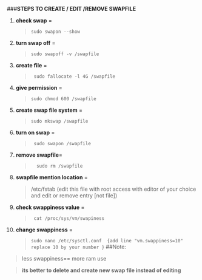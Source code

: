 ###__STEPS TO CREATE / EDIT /REMOVE SWAPFILE__

1. __check swap__ =
   >`sudo swapon --show`

2. __turn swap off__ =
   > `sudo swapoff -v /swapfile`

3. __create file__ =
   >` sudo fallocate -l 4G /swapfile`

4. __give permission__ =
   >`sudo chmod 600 /swapfile` 

5. __create swap file system__ = 
   >`sudo mkswap /swapfile`

6. __turn on swap__ =
   >` sudo swapon /swapfile`

7. __remove swapfile__=
   >`  sudo rm /swapfile`

8. __swapfile mention location__ =
   > /etc/fstab (edit this file with root access with editor of your choice and edit or remove entry [not file])

9. __check swappiness value__ =
    >` cat /proc/sys/vm/swapiness`

10. __change swappiness__ = 
    >`sudo nano /etc/sysctl.conf  {add line "vm.swappiness=10" replace 10 by your number }`
##Note:
> less swappiness== more ram use 


>__its better to delete and create new swap file instead of editing__
